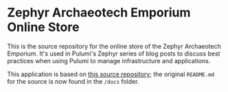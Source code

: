 # Zephyr Archaeotech Emporium Online Store

This is the source repository for the online store of the Zephyr Archaeotech Emporium. It's used in Pulumi's Zephyr series of blog posts to discuss best practices when using Pulumi to manage infrastructure and applications.

This application is based on [this source repository](https://github.com/aws-containers/retail-store-sample-app); the original `README.md` for the source is now found in the `/docs` folder.
